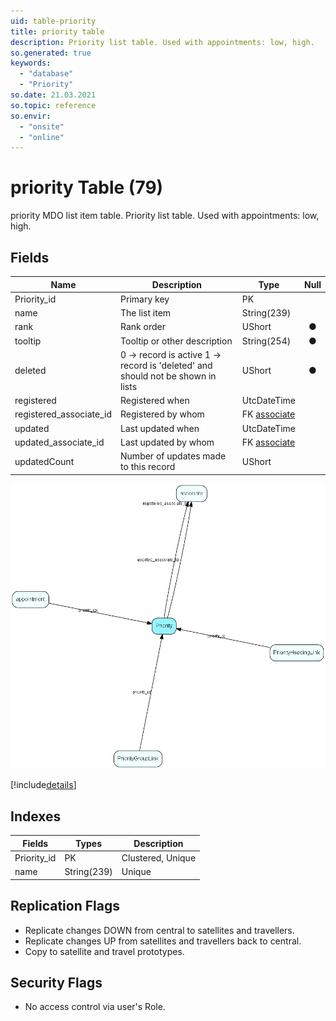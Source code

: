 ```yaml
---
uid: table-priority
title: priority table
description: Priority list table. Used with appointments: low, high.
so.generated: true
keywords:
  - "database"
  - "Priority"
so.date: 21.03.2021
so.topic: reference
so.envir:
  - "onsite"
  - "online"
---
```


# priority Table (79)

priority MDO list item table.
Priority list table. Used with appointments: low, high.

## Fields

| Name | Description | Type | Null |
|------|-------------|------|:----:|
|Priority\_id|Primary key|PK| |
|name|The list item|String(239)| |
|rank|Rank order|UShort|&#x25CF;|
|tooltip|Tooltip or other description|String(254)|&#x25CF;|
|deleted|0 -&gt; record is active 1 -&gt; record is &apos;deleted&apos; and should not be shown in lists|UShort|&#x25CF;|
|registered|Registered when|UtcDateTime| |
|registered\_associate\_id|Registered by whom|FK [associate](associate.md)| |
|updated|Last updated when|UtcDateTime| |
|updated\_associate\_id|Last updated by whom|FK [associate](associate.md)| |
|updatedCount|Number of updates made to this record|UShort| |


![Priority table relationship diagram](./media/Priority.png)

[!include[details](./includes/Priority.md)]

## Indexes

| Fields | Types | Description |
|--------|-------|-------------|
|Priority\_id |PK |Clustered, Unique |
|name |String(239) |Unique |

## Replication Flags

* Replicate changes DOWN from central to satellites and travellers.
* Replicate changes UP from satellites and travellers back to central.
* Copy to satellite and travel prototypes.

## Security Flags

* No access control via user's Role.

